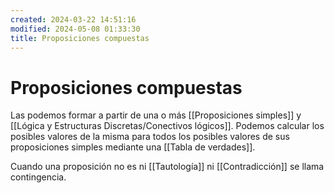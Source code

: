 ```yaml
---
created: 2024-03-22 14:51:16
modified: 2024-05-08 01:33:30
title: Proposiciones compuestas
---
```


# Proposiciones compuestas

Las podemos formar a partir de una o más [[Proposiciones simples]] y [[Lógica y Estructuras Discretas/Conectivos lógicos]]. Podemos calcular los posibles valores de la misma para todos los posibles valores de sus proposiciones simples mediante una [[Tabla de verdades]].

Cuando una proposición no es ni [[Tautología]] ni [[Contradicción]] se llama contingencia.
